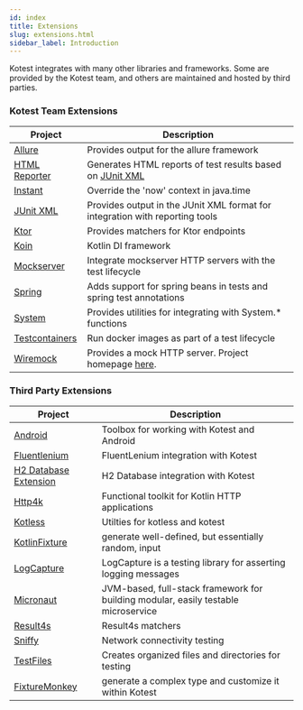 ```yaml
---
id: index
title: Extensions
slug: extensions.html
sidebar_label: Introduction
---
```


Kotest integrates with many other libraries and frameworks. Some are provided by the Kotest team, and others are
maintained and hosted by third parties.

### Kotest Team Extensions

| Project                               | Description                                                                  |
|---------------------------------------|------------------------------------------------------------------------------|
| [Allure](allure.md)                   | Provides output for the allure framework                                     |
| [HTML Reporter](html_reporter.md)     | Generates HTML reports of test results based on [JUnit XML](junit_xml.md)    |
| [Instant](instant.md)                 | Override the 'now' context in java.time                                      |
| [JUnit XML](junit_xml.md)             | Provides output in the JUnit XML format for integration with reporting tools |
| [Ktor](ktor.md)                       | Provides matchers for Ktor endpoints                                         |
| [Koin](koin.md)                       | Kotlin DI framework                                                          |
| [Mockserver](mockserver.md)           | Integrate mockserver HTTP servers with the test lifecycle                    |
| [Spring](spring.md)                   | Adds support for spring beans in tests and spring test annotations           |
| [System](system.md)                   | Provides utilities for integrating with System.* functions                   |
| [Testcontainers](test_containers.md)  | Run docker images as part of a test lifecycle                                |
| [Wiremock](wiremock.md)               | Provides a mock HTTP server. Project homepage [here](http://wiremock.org/).  |

### Third Party Extensions

| Project                                                                                          | Description                                                                        |
|--------------------------------------------------------------------------------------------------|------------------------------------------------------------------------------------|
| [Android](https://github.com/LeoColman/kotest-android)                                           | Toolbox for working with Kotest and Android                                        |
| [Fluentlenium](https://fluentlenium.io/docs/test-runners/#kotest)                                | FluentLenium integration with Kotest                                               |
| [H2 Database Extension](https://github.com/LeoColman/kotest-extensions-h2)                       | H2 Database integration with Kotest                                                |
| [Http4k](https://www.http4k.org/guide/reference/kotest/)                                         | Functional toolkit for Kotlin HTTP applications                                    |
| [Kotless](https://github.com/LeoColman/kotest-kotless)                                           | Utilties for kotless and kotest                                                    |
| [KotlinFixture](https://github.com/appmattus/kotlinfixture/blob/main/fixture-kotest/README.adoc) | generate well-defined, but essentially random, input                               |
| [LogCapture](https://github.com/jsalinaspolo/logcapture)                                         | LogCapture is a testing library for asserting logging messages                     |
| [Micronaut](https://github.com/micronaut-projects/micronaut-test)                                | JVM-based, full-stack framework for building modular, easily testable microservice |
| [Result4s](https://github.com/MrBergin/result4k-kotest-matchers)                                 | Result4s matchers                                                                  |
| [Sniffy](https://www.sniffy.io/docs/latest/#_integration_with_kotest)                            | Network connectivity testing                                                       |
| [TestFiles](https://github.com/jGleitz/testfiles)                                                | Creates organized files and directories for testing                                |
| [FixtureMonkey](https://github.com/naver/fixture-monkey)                                         | generate a complex type and customize it within Kotest                             |

